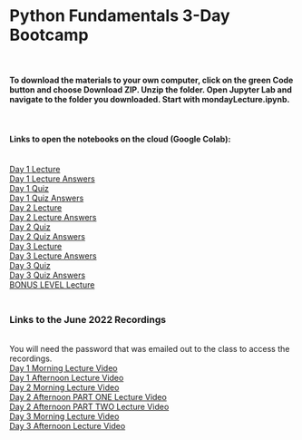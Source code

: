 # Python Fundamentals 3-Day Bootcamp
#### <br><br>To download the materials to your own computer, click on the green Code button and choose Download ZIP. Unzip the folder. Open Jupyter Lab and navigate to the folder you downloaded. Start with mondayLecture.ipynb.
#### <br><br>Links to open the notebooks on the cloud (Google Colab):
<br>[Day 1 Lecture](https://colab.research.google.com/github/aGitHasNoName/pythonBootcamp_3Day/blob/main/day1Lecture.ipynb)
<br>[Day 1 Lecture Answers](https://colab.research.google.com/github/aGitHasNoName/pythonBootcamp_3Day/blob/main/day1Lecture-answers.ipynb)
<br>[Day 1 Quiz](https://colab.research.google.com/github/aGitHasNoName/pythonBootcamp_3Day/blob/main/day1Quiz.ipynb)
<br>[Day 1 Quiz Answers](https://colab.research.google.com/github/aGitHasNoName/pythonBootcamp_3Day/blob/main/day1Quiz-answers.ipynb)
<br>[Day 2 Lecture](https://colab.research.google.com/github/aGitHasNoName/pythonBootcamp_3Day/blob/main/day2Lecture.ipynb)
<br>[Day 2 Lecture Answers](https://colab.research.google.com/github/aGitHasNoName/pythonBootcamp_3Day/blob/main/day2Lecture-answers.ipynb)
<br>[Day 2 Quiz](https://colab.research.google.com/github/aGitHasNoName/pythonBootcamp_3Day/blob/main/day2Quiz.ipynb)
<br>[Day 2 Quiz Answers](https://colab.research.google.com/github/aGitHasNoName/pythonBootcamp_3Day/blob/main/day2Quiz-answers.ipynb)
<br>[Day 3 Lecture](https://colab.research.google.com/github/aGitHasNoName/pythonBootcamp_3Day/blob/main/day3Lecture.ipynb)
<br>[Day 3 Lecture Answers](https://colab.research.google.com/github/aGitHasNoName/pythonBootcamp_3Day/blob/main/day3Lecture-answers.ipynb)
<br>[Day 3 Quiz](https://colab.research.google.com/github/aGitHasNoName/pythonBootcamp_3Day/blob/main/day3Quiz.ipynb)
<br>[Day 3 Quiz Answers](https://colab.research.google.com/github/aGitHasNoName/pythonBootcamp_3Day/blob/main/day3Quiz-answers.ipynb)
<br>[BONUS LEVEL Lecture](https://colab.research.google.com/github/aGitHasNoName/pythonBootcamp_3Day/blob/main/BONUS_LEVEL.ipynb)

### <br>Links to the June 2022 Recordings
<br>You will need the password that was emailed out to the class to access the recordings.
<br>[Day 1 Morning Lecture Video](https://northwestern.zoom.us/rec/share/5zGaa0y7qmVyb-lxZ-f4lUEBqU0SqYLNaosPIlN6ZR5fOIlr-cA2tmDIvi1fkVEh.b2aPq4DZXxNT1tp9)
<br>[Day 1 Afternoon Lecture Video](https://northwestern.zoom.us/rec/share/PC2cX7osGCG1Hzwy-3sH4mbM-c9FiXiuZfB7h5c1KNnJhS2IMn3CmWGuoquF0sJt.sZZD8n7ExqaSXtk0)
<br>[Day 2 Morning Lecture Video](https://northwestern.zoom.us/rec/share/uDCn1Oy_e6FUGYCIo18MbW9GoO2B1ZRewdCpv91w1D_YHeLLgYqBxXtEapW8Pd5g.xZIqegr6qL0yIImu)
<br>[Day 2 Afternoon PART ONE Lecture Video](https://northwestern.zoom.us/rec/share/rY04rHLtWW0Xn9_wgOI07qhJRexSFCSFO3ZQIDPuSLHpKlrRVldEVtCPGhsI9FmQ.4akNjrZuX0EUzioG)
<br>[Day 2 Afternoon PART TWO Lecture Video](https://northwestern.zoom.us/rec/share/SDC-TKi0eSq5rZ87sQcGNV5YJbTiIwZHz90gaTR9G0d1KReUPnSCiX2V1a9tY5nB.r1UG47a9R2dHzdnW)
<br>[Day 3 Morning Lecture Video](https://northwestern.zoom.us/rec/share/RsLM4gdrNletgK9nNtXDbEa81hLANDE-YOCDYVgCr6lD-qjtE1_KLTprhE4CxT89.lCR6cyKmwhnW6A_Z)
<br>[Day 3 Afternoon Lecture Video](https://northwestern.zoom.us/rec/share/moQkdwSezHIQKIHN3Kxu-vARgazBwn0EA6IFORAUojvlke4EbC4SVEL5yGvAyv1E.ag7aEKP-WNlCFr88)
